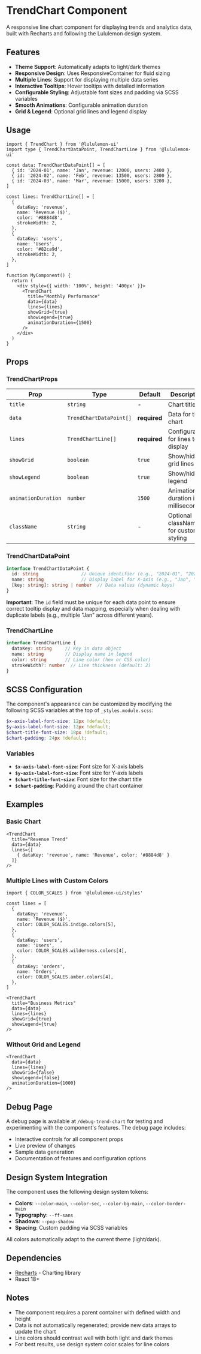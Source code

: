 # TrendChart Component

A responsive line chart component for displaying trends and analytics data, built with Recharts and following the Lululemon design system.

## Features

- **Theme Support**: Automatically adapts to light/dark themes
- **Responsive Design**: Uses ResponsiveContainer for fluid sizing
- **Multiple Lines**: Support for displaying multiple data series
- **Interactive Tooltips**: Hover tooltips with detailed information
- **Configurable Styling**: Adjustable font sizes and padding via SCSS variables
- **Smooth Animations**: Configurable animation duration
- **Grid & Legend**: Optional grid lines and legend display

## Usage

```tsx
import { TrendChart } from '@lululemon-ui'
import type { TrendChartDataPoint, TrendChartLine } from '@lululemon-ui'

const data: TrendChartDataPoint[] = [
  { id: '2024-01', name: 'Jan', revenue: 12000, users: 2400 },
  { id: '2024-02', name: 'Feb', revenue: 13500, users: 2800 },
  { id: '2024-03', name: 'Mar', revenue: 15000, users: 3200 },
]

const lines: TrendChartLine[] = [
  {
    dataKey: 'revenue',
    name: 'Revenue ($)',
    color: '#8884d8',
    strokeWidth: 2,
  },
  {
    dataKey: 'users',
    name: 'Users',
    color: '#82ca9d',
    strokeWidth: 2,
  },
]

function MyComponent() {
  return (
    <div style={{ width: '100%', height: '400px' }}>
      <TrendChart
        title="Monthly Performance"
        data={data}
        lines={lines}
        showGrid={true}
        showLegend={true}
        animationDuration={1500}
      />
    </div>
  )
}
```

## Props

### TrendChartProps

| Prop | Type | Default | Description |
|------|------|---------|-------------|
| `title` | `string` | - | Chart title |
| `data` | `TrendChartDataPoint[]` | **required** | Data for the chart |
| `lines` | `TrendChartLine[]` | **required** | Configuration for lines to display |
| `showGrid` | `boolean` | `true` | Show/hide grid lines |
| `showLegend` | `boolean` | `true` | Show/hide legend |
| `animationDuration` | `number` | `1500` | Animation duration in milliseconds |
| `className` | `string` | - | Optional className for custom styling |

### TrendChartDataPoint

```typescript
interface TrendChartDataPoint {
  id: string                // Unique identifier (e.g., "2024-01", "2024-02")
  name: string              // Display label for X-axis (e.g., "Jan", "Feb")
  [key: string]: string | number  // Data values (dynamic keys)
}
```

**Important**: The `id` field must be unique for each data point to ensure correct tooltip display and data mapping, especially when dealing with duplicate labels (e.g., multiple "Jan" across different years).

### TrendChartLine

```typescript
interface TrendChartLine {
  dataKey: string     // Key in data object
  name: string        // Display name in legend
  color: string       // Line color (hex or CSS color)
  strokeWidth?: number  // Line thickness (default: 2)
}
```

## SCSS Configuration

The component's appearance can be customized by modifying the following SCSS variables at the top of `_styles.module.scss`:

```scss
$x-axis-label-font-size: 12px !default;
$y-axis-label-font-size: 12px !default;
$chart-title-font-size: 18px !default;
$chart-padding: 24px !default;
```

### Variables

- **`$x-axis-label-font-size`**: Font size for X-axis labels
- **`$y-axis-label-font-size`**: Font size for Y-axis labels
- **`$chart-title-font-size`**: Font size for the chart title
- **`$chart-padding`**: Padding around the chart container

## Examples

### Basic Chart

```tsx
<TrendChart
  title="Revenue Trend"
  data={data}
  lines={[
    { dataKey: 'revenue', name: 'Revenue', color: '#8884d8' }
  ]}
/>
```

### Multiple Lines with Custom Colors

```tsx
import { COLOR_SCALES } from '@lululemon-ui/styles'

const lines = [
  {
    dataKey: 'revenue',
    name: 'Revenue ($)',
    color: COLOR_SCALES.indigo.colors[5],
  },
  {
    dataKey: 'users',
    name: 'Users',
    color: COLOR_SCALES.wilderness.colors[4],
  },
  {
    dataKey: 'orders',
    name: 'Orders',
    color: COLOR_SCALES.amber.colors[4],
  },
]

<TrendChart
  title="Business Metrics"
  data={data}
  lines={lines}
  showGrid={true}
  showLegend={true}
/>
```

### Without Grid and Legend

```tsx
<TrendChart
  data={data}
  lines={lines}
  showGrid={false}
  showLegend={false}
  animationDuration={1000}
/>
```

## Debug Page

A debug page is available at `/debug-trend-chart` for testing and experimenting with the component's features. The debug page includes:

- Interactive controls for all component props
- Live preview of changes
- Sample data generation
- Documentation of features and configuration options

## Design System Integration

The component uses the following design system tokens:

- **Colors**: `--color-main`, `--color-sec`, `--color-bg-main`, `--color-border-main`
- **Typography**: `--ff-sans`
- **Shadows**: `--pop-shadow`
- **Spacing**: Custom padding via SCSS variables

All colors automatically adapt to the current theme (light/dark).

## Dependencies

- [Recharts](https://recharts.org/) - Charting library
- React 18+

## Notes

- The component requires a parent container with defined width and height
- Data is not automatically regenerated; provide new data arrays to update the chart
- Line colors should contrast well with both light and dark themes
- For best results, use design system color scales for line colors

